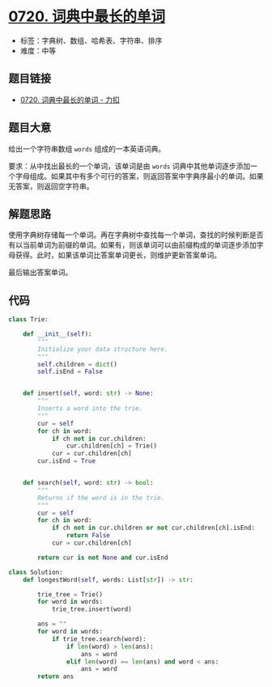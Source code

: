 # [0720. 词典中最长的单词](https://leetcode.cn/problems/longest-word-in-dictionary/)

- 标签：字典树、数组、哈希表、字符串、排序
- 难度：中等

## 题目链接

- [0720. 词典中最长的单词 - 力扣](https://leetcode.cn/problems/longest-word-in-dictionary/)

## 题目大意

给出一个字符串数组 `words` 组成的一本英语词典。

要求：从中找出最长的一个单词，该单词是由 `words` 词典中其他单词逐步添加一个字母组成。如果其中有多个可行的答案，则返回答案中字典序最小的单词。如果无答案，则返回空字符串。

## 解题思路

使用字典树存储每一个单词。再在字典树中查找每一个单词，查找的时候判断是否有以当前单词为前缀的单词。如果有，则该单词可以由前缀构成的单词逐步添加字母获得。此时，如果该单词比答案单词更长，则维护更新答案单词。

最后输出答案单词。

## 代码

```python
class Trie:

    def __init__(self):
        """
        Initialize your data structure here.
        """
        self.children = dict()
        self.isEnd = False


    def insert(self, word: str) -> None:
        """
        Inserts a word into the trie.
        """
        cur = self
        for ch in word:
            if ch not in cur.children:
                cur.children[ch] = Trie()
            cur = cur.children[ch]
        cur.isEnd = True


    def search(self, word: str) -> bool:
        """
        Returns if the word is in the trie.
        """
        cur = self
        for ch in word:
            if ch not in cur.children or not cur.children[ch].isEnd:
                return False
            cur = cur.children[ch]

        return cur is not None and cur.isEnd

class Solution:
    def longestWord(self, words: List[str]) -> str:

        trie_tree = Trie()
        for word in words:
            trie_tree.insert(word)

        ans = ""
        for word in words:
            if trie_tree.search(word):
                if len(word) > len(ans):
                    ans = word
                elif len(word) == len(ans) and word < ans:
                    ans = word
        return ans
```

